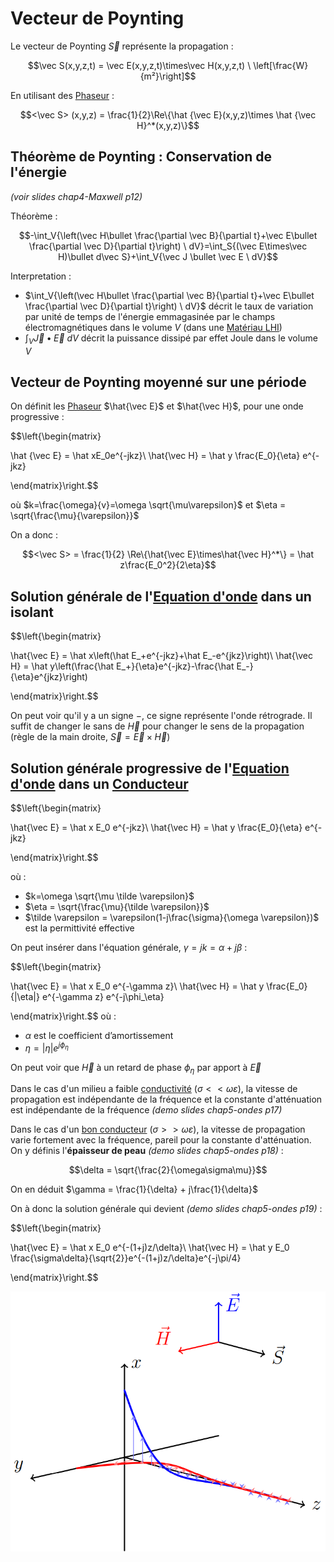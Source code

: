 # Vecteur de Poynting

Le vecteur de Poynting $\vec S$ représente la propagation :

$$\vec S(x,y,z,t) = \vec E(x,y,z,t)\times\vec H(x,y,z,t) \ \left[\frac{W}{m²}\right]$$

En utilisant des [Phaseur](Phaseur.md) :

$$<\vec S> (x,y,z) = \frac{1}{2}\Re\{\hat {\vec E}(x,y,z)\times \hat {\vec H}^*(x,y,z)\}$$

## Théorème de Poynting : Conservation de l'énergie

*(voir slides chap4-Maxwell p12)*

Théorème :

$$-\int_V{\left(\vec H\bullet \frac{\partial \vec B}{\partial t}+\vec E\bullet \frac{\partial \vec D}{\partial t}\right) \ dV}=\int_S{(\vec E\times\vec H)\bullet d\vec S}+\int_V{\vec J \bullet \vec E \ dV}$$

Interpretation :
- $\int_V{\left(\vec H\bullet \frac{\partial \vec B}{\partial t}+\vec E\bullet \frac{\partial \vec D}{\partial t}\right) \ dV}$ décrit le taux de variation par unité de temps de l'énergie emmagasinée par le champs électromagnétiques dans le volume $V$ (dans une [Matériau LHI](Matériau%20LHI.md))
- $\int_V{\vec J \bullet \vec E \ dV}$ décrit la puissance dissipé par effet Joule dans le volume $V$

## Vecteur de Poynting moyenné sur une période

On définit les [Phaseur](Phaseur.md) $\hat{\vec E}$ et $\hat{\vec H}$, pour une onde progressive :

$$\left\{\begin{matrix}

\hat {\vec E} = \hat xE_0e^{-jkz}\\
\hat{\vec H} = \hat y \frac{E_0}{\eta} e^{-jkz}

\end{matrix}\right.$$

où $k=\frac{\omega}{v}=\omega \sqrt{\mu\varepsilon}$ et $\eta = \sqrt{\frac{\mu}{\varepsilon}}$

On a donc :

$$<\vec S> = \frac{1}{2} \Re\{\hat{\vec E}\times\hat{\vec H}^*\} = \hat z\frac{E_0^2}{2\eta}$$

## Solution générale de l'[Equation d'onde](Equation%20d'onde.md) dans un isolant

$$\left\{\begin{matrix}

\hat{\vec E} = \hat x\left(\hat E_+e^{-jkz}+\hat E_-e^{jkz}\right)\\
\hat{\vec H} = \hat y\left(\frac{\hat E_+}{\eta}e^{-jkz}-\frac{\hat E_-}{\eta}e^{jkz}\right)

\end{matrix}\right.$$

On peut voir qu'il y a un signe $-$, ce signe représente l'onde rétrograde. Il suffit de changer le sans de $\vec H$ pour changer le sens de la propagation (règle de la main droite, $\vec S = \vec E \times \vec H$)

## Solution générale progressive de l'[Equation d'onde](Equation%20d'onde.md) dans un [Conducteur](Conducteur.md)

$$\left\{\begin{matrix}

\hat{\vec E} = \hat x E_0 e^{-jkz}\\
\hat{\vec H} = \hat y \frac{E_0}{\eta} e^{-jkz}

\end{matrix}\right.$$

où :
- $k=\omega \sqrt{\mu \tilde \varepsilon}$
- $\eta = \sqrt{\frac{\mu}{\tilde \varepsilon}}$
- $\tilde \varepsilon = \varepsilon(1-j\frac{\sigma}{\omega \varepsilon})$ est la permittivité effective

On peut insérer dans l'équation générale, $\gamma =jk = \alpha+j\beta$ :

$$\left\{\begin{matrix}

\hat{\vec E} = \hat x E_0 e^{-\gamma z}\\
\hat{\vec H} = \hat y \frac{E_0}{|\eta|} e^{-\gamma z} e^{-j\phi_\eta}

\end{matrix}\right.$$
où :
- $\alpha$ est le coefficient d’amortissement 
- $\eta = |\eta| e^{j\phi_\eta}$ 

On peut voir que $\vec H$ à un retard de phase $\phi_\eta$ par apport à $\vec E$

Dans le cas d'un milieu a faible [conductivité](Conducteur.md) ($\sigma << \omega \varepsilon$), la vitesse de propagation est indépendante de la fréquence et la constante d'atténuation est indépendante de la fréquence *(demo slides chap5-ondes p17)*

Dans le cas d'un [bon conducteur](Conducteur.md) ($\sigma >> \omega \varepsilon$), la vitesse de propagation varie fortement avec la fréquence, pareil pour la constante d'atténuation. On y définis l'**épaisseur de peau** *(demo slides chap5-ondes p18)* : 

$$\delta = \sqrt{\frac{2}{\omega\sigma\mu}}$$

On en déduit $\gamma = \frac{1}{\delta} + j\frac{1}{\delta}$

On à donc la solution générale qui devient  *(demo slides chap5-ondes p19)* :

$$\left\{\begin{matrix}

\hat{\vec E} = \hat x E_0 e^{-(1+j)z/\delta}\\
\hat{\vec H} = \hat y E_0 \frac{\sigma\delta}{\sqrt{2}}e^{-(1+j)z/\delta}e^{-j\pi/4}

\end{matrix}\right.$$

![](attachments/Pasted%20image%2020230723152425.png)